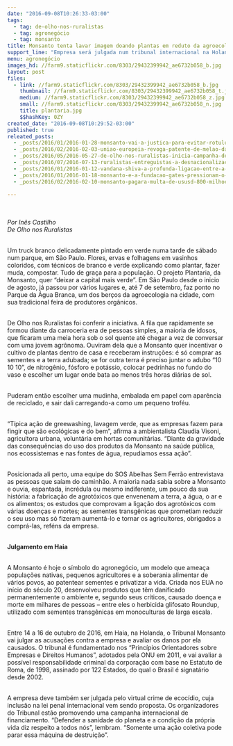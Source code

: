 ```yaml
---
date: "2016-09-08T10:26:33-03:00"
tags:
  - tag: de-olho-nos-ruralistas
  - tag: agronegócio
  - tag: monsanto
title: Monsanto tenta lavar imagem doando plantas em reduto da agroecologia de SP
support_line: "Empresa será julgada num tribunal internacional na Holanda, em outubro, mas tenta lavar imagem doando plantas em reduto da agroecologia em São Paulo"
menu: agronegócio
images_hd: //farm9.staticflickr.com/8303/29432399942_ae6732b058_b.jpg
layout: post
files:
  - link: //farm9.staticflickr.com/8303/29432399942_ae6732b058_b.jpg
    thumbnail: //farm9.staticflickr.com/8303/29432399942_ae6732b058_t.jpg
    medium: //farm9.staticflickr.com/8303/29432399942_ae6732b058_z.jpg
    small: //farm9.staticflickr.com/8303/29432399942_ae6732b058_n.jpg
    title: plantaria.jpg
    $$hashKey: 0ZY
created_date: "2016-09-08T10:29:52-03:00"
published: true
releated_posts:
  - _posts/2016/01/2016-01-28-monsanto-vai-a-justica-para-evitar-rotulo-de-produto-cancerigeno.md
  - _posts/2016/02/2016-02-03-uniao-europeia-revoga-patente-de-melao-da-monsanto.md
  - _posts/2016/05/2016-05-27-de-olho-nos-ruralistas-inicia-campanha-de-arrecadacao.md
  - _posts/2016/07/2016-07-13-ruralistas-entreguistas-a-desnacionalizacao-do-territorio-brasileiro.md
  - _posts/2016/01/2016-01-12-vandana-shiva-a-profunda-ligacao-entre-a-monsanto-e-o-facebook.md
  - _posts/2016/01/2016-01-18-monsanto-e-a-fundacao-gates-pressionam-o-quenia-para-suspender-a-proibicao-sobre-transgenicos.md
  - _posts/2016/02/2016-02-10-monsanto-pagara-multa-de-ususd-800-milhoes-para-governo-dos-eua.md

---
```

<p><br />
<br />
<em>Por In&ecirc;s Castilho<br />
De Olho nos Ruralistas</em></p>

<p><br />
Um truck branco delicadamente pintado em verde numa tarde de s&aacute;bado num parque, em S&atilde;o Paulo. Flores, ervas e folhagens em vasinhos coloridos, com t&eacute;cnicos de branco e verde explicando como plantar, fazer muda, compostar. Tudo de gra&ccedil;a para a popula&ccedil;&atilde;o. O projeto Plantaria, da Monsanto, quer &ldquo;deixar a capital mais verde&rdquo;. Em S&atilde;o Paulo desde o inicio de agosto, j&aacute; passou por v&aacute;rios lugares e, at&eacute; 7 de setembro, faz ponto no Parque da &Aacute;gua Branca, um dos ber&ccedil;os da agroecologia na cidade, com sua tradicional feira de produtores org&acirc;nicos.</p>

<p><br />
De Olho nos Ruralistas foi conferir a iniciativa. A fila que rapidamente se formou diante da carroceria era de pessoas simples, a maioria de idosos, que ficaram uma meia hora sob o sol quente at&eacute; chegar a vez de conversar com uma jovem agr&ocirc;noma. Ouviram dela que a Monsanto quer incentivar o cultivo de plantas dentro de casa e receberam instru&ccedil;&otilde;es: &eacute; s&oacute; comprar as sementes e a terra adubada; se for outra terra &eacute; preciso juntar o adubo &ldquo;10 10 10&rdquo;, de nitrog&ecirc;nio, f&oacute;sforo e pot&aacute;ssio, colocar pedrinhas no fundo do vaso e escolher um lugar onde bata ao menos tr&ecirc;s horas di&aacute;rias de sol.</p>

<p><br />
Puderam ent&atilde;o escolher uma mudinha, embalada em papel com apar&ecirc;ncia de reciclado, e sair dali carregando-a como um pequeno trof&eacute;u.</p>

<p><br />
&ldquo;T&iacute;pica a&ccedil;&atilde;o de greewashing, lavagem verde, que as empresas fazem para fingir que s&atilde;o ecol&oacute;gicas e do bem&rdquo;, afirma a ambientalista Claudia Visoni, agricultora urbana, volunt&aacute;ria em hortas comunit&aacute;rias. &ldquo;Diante da gravidade das consequ&ecirc;ncias do uso dos produtos da Monsanto na sa&uacute;de p&uacute;blica, nos ecossistemas e nas fontes de &aacute;gua, repudiamos essa a&ccedil;&atilde;o&rdquo;.</p>

<p><br />
Posicionada ali perto, uma equipe do SOS Abelhas Sem Ferr&atilde;o entrevistava as pessoas que sa&iacute;am do caminh&atilde;o. A maioria nada sabia sobre a Monsanto e ouvia, espantada, incr&eacute;dula ou mesmo indiferente, um pouco da sua hist&oacute;ria: a fabrica&ccedil;&atilde;o de agrot&oacute;xicos que envenenam a terra, a &aacute;gua, o ar e os alimentos; os estudos que comprovam a liga&ccedil;&atilde;o dos agrot&oacute;xicos com v&aacute;rias doen&ccedil;as e mortes; as sementes transg&ecirc;nicas que prometiam reduzir o seu uso mas s&oacute; fizeram aument&aacute;-lo e tornar os agricultores, obrigados a compr&aacute;-las, ref&eacute;ns da empresa.</p>

<p><br />
<strong>Julgamento em Haia </strong></p>

<p><br />
A Monsanto &eacute; hoje o s&iacute;mbolo do agroneg&oacute;cio, um modelo que amea&ccedil;a popula&ccedil;&otilde;es nativas, pequenos agricultores e a soberania alimentar de v&aacute;rios povos, ao patentear sementes e privatizar a vida. Criada nos EUA no in&iacute;cio do s&eacute;culo 20, desenvolveu produtos que t&ecirc;m danificado permanentemente o ambiente e, segundo seus cr&iacute;ticos, causado doen&ccedil;a e morte em milhares de pessoas &ndash; entre eles o herbicida glifosato Roundup, utilizado com sementes transg&ecirc;nicas em monoculturas de larga escala.</p>

<p><br />
Entre 14 a 16 de outubro de 2016, em Haia, na Holanda, o Tribunal Monsanto vai julgar as acusa&ccedil;&otilde;es contra a empresa e avaliar os danos por ela causados. O tribunal &eacute; fundamentado nos &ldquo;Princ&iacute;pios Orientadores sobre Empresas e Direitos Humanos&rdquo;, adotados pela ONU em 2011, e vai avaliar a poss&iacute;vel responsabilidade criminal da corpora&ccedil;&atilde;o com base no Estatuto de Roma, de 1998, assinado por 122 Estados, do qual o Brasil &eacute; signat&aacute;rio desde 2002.</p>

<p><br />
A empresa deve tamb&eacute;m ser julgada pelo virtual crime de ecoc&iacute;dio, cuja inclus&atilde;o na lei penal internacional vem sendo proposta. Os organizadores do Tribunal est&atilde;o promovendo uma campanha internacional de financiamento. &ldquo;Defender a sanidade do planeta e a condi&ccedil;&atilde;o da pr&oacute;pria vida diz respeito a todos n&oacute;s&rdquo;, lembram. &ldquo;Somente uma a&ccedil;&atilde;o coletiva pode parar essa m&aacute;quina de destrui&ccedil;&atilde;o&rdquo;.</p>
